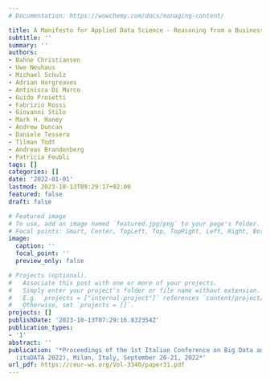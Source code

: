 ```yaml
---
# Documentation: https://wowchemy.com/docs/managing-content/

title: A Manifesto for Applied Data Science - Reasoning from a Business Perspective
subtitle: ''
summary: ''
authors:
- Bahne Christiansen
- Uwe Neuhaus
- Michael Schulz
- Adrian Hargreaves
- Antinisca Di Marco
- Guido Proietti
- Fabrizio Rossi
- Giovanni Stilo
- Mark H. Haney
- Andrew Duncan
- Daniele Tessera
- Tilman Todt
- Andreas Brandenberg
- Patricia Feubli
tags: []
categories: []
date: '2022-01-01'
lastmod: 2023-10-13T09:29:17+02:00
featured: false
draft: false

# Featured image
# To use, add an image named `featured.jpg/png` to your page's folder.
# Focal points: Smart, Center, TopLeft, Top, TopRight, Left, Right, BottomLeft, Bottom, BottomRight.
image:
  caption: ''
  focal_point: ''
  preview_only: false

# Projects (optional).
#   Associate this post with one or more of your projects.
#   Simply enter your project's folder or file name without extension.
#   E.g. `projects = ["internal-project"]` references `content/project/deep-learning/index.md`.
#   Otherwise, set `projects = []`.
projects: []
publishDate: '2023-10-13T07:29:16.832354Z'
publication_types:
- '1'
abstract: ''
publication: '*Proceedings of the 1st Italian Conference on Big Data and Data Science
  (itaDATA 2022), Milan, Italy, September 20-21, 2022*'
url_pdf: https://ceur-ws.org/Vol-3340/paper31.pdf
---
```

